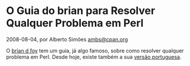 
# O Guia do brian para Resolver Qualquer Problema em Perl

 2008-08-04, por Alberto Simões <ambs@cpan.org>

O <a href="http://www.pair.com/comdog">brian d foy</a> tem um guia, já algo famoso, sobre como resolver qualquer problema em Perl. Desde hoje, existe também a sua <a href="http://www252.pair.com/comdog/brians_guide_pt_PT.pod">versão portuguesa</a>. 
